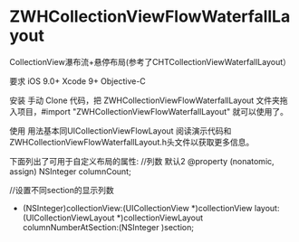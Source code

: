 # ZWHCollectionViewFlowWaterfallLayout
CollectionView瀑布流+悬停布局(参考了CHTCollectionViewWaterfallLayout）

要求
iOS 9.0+
Xcode 9+
Objective-C

安装
手动
Clone 代码，把 ZWHCollectionViewFlowWaterfallLayout 文件夹拖入项目，#import "ZWHCollectionViewFlowWaterfallLayout" 就可以使用了。

使用
用法基本同UICollectionViewFlowLayout
阅读演示代码和 ZWHCollectionViewFlowWaterfallLayout.h头文件以获取更多信息。

下面列出了可用于自定义布局的属性:
//列数 默认2
@property (nonatomic, assign) NSInteger columnCount;

//设置不同section的显示列数
- (NSInteger)collectionView:(UICollectionView *)collectionView layout:(UICollectionViewLayout *)collectionViewLayout columnNumberAtSection:(NSInteger )section;
